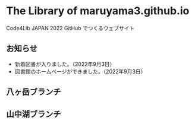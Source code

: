 # The Library of maruyama3.github.io

Code4Lib JAPAN 2022 GitHub でつくるウェブサイト

## お知らせ

- 新着図書が入りました。（2022年9月3日）
- 図書館のホームページができました。（2022年9月3日）

## 八ヶ岳ブランチ

## 山中湖ブランチ
